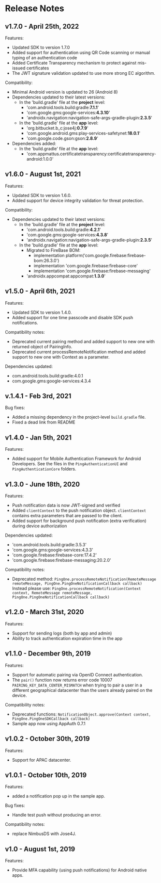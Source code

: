 # Release Notes

## v1.7.0 - April 25th, 2022
Features:

- Updated SDK to version 1.7.0
- Added support for authentication using QR Code scanning or manual typing of an authentication code
- Added Certificate Transparency mechanism to protect against mis-issued certificates
- The JWT signature validation updated to use more strong EC algorithm. 


Compatibility:
- Minimal Android version is updated to 26 (Android 8)
- Dependencies updated to their latest versions:
    * In the 'build.gradle' file at the **project** level:
        * 'com.android.tools.build:gradle:**7.1.1**'
        * 'com.google.gms:google-services:**4.3.10**'
        * 'androidx.navigation:navigation-safe-args-gradle-plugin:**2.3.5**'
    * In the 'build.gradle' file at the **app** level:
        * 'org.bitbucket.b_c:jose4j:**0.7.9**'
        * 'com.google.android.gms:play-services-safetynet:**18.0.1**'
        * 'com.google.code.gson:gson:**2.8.9**'  
- Dependencies added:    
    * In the 'build.gradle' file at the **app** level:
        * 'com.appmattus.certificatetransparency:certificatetransparency-android:1.0.0'
    

## v1.6.0 - August 1st, 2021
Features:

- Updated SDK to version 1.6.0.
- Added support for device integrity validation for threat protection.


Compatibility:
 - Dependencies updated to their latest versions:
      * In the 'build.gradle' file at the **project** level:
        * 'com.android.tools.build:gradle:**4.2.1**'
        * 'com.google.gms:google-services:**4.3.8**'
        * 'androidx.navigation:navigation-safe-args-gradle-plugin:**2.3.5**'
     * In the 'build.gradle' file at the **app** level:
        * Migrated to FireBase BOM:
          * implementation platform('com.google.firebase:firebase-bom:26.3.0')
          * implementation 'com.google.firebase:firebase-core'
          * implementation 'com.google.firebase:firebase-messaging'
         * 'androidx.appcompat:appcompat:**1.3.0**'
           

## v1.5.0 - April 6th, 2021
Features:
- Updated SDK to version 1.4.0.
- Added support for one time passcode and disable SDK push notifications.

Compatibility notes:
- Deprecated current pairing method and added support to new one with returned object of PairingInfo.
- Deprecated current processRemoteNotification method and added support to new one with Context as a parameter.

Dependencies updated:
- com.android.tools.build:gradle:4.0.1
- com.google.gms:google-services:4.3.4

## v.1.4.1 - Feb 3rd, 2021
Bug fixes:
 - Added a missing dependency in the project-level `build.gradle` file.
 - Fixed a dead link from README
 
 
## v1.4.0 - Jan 5th, 2021
Features:

- Added support for Mobile Authentication Framework for Android Developers. 
See the files in the `PingAuthenticationUI` and `PingAuthenticationCore` folders.


## v1.3.0 - June 18th, 2020
Features:

- Push notification data is now JWT-signed and verified
- Added `clientContext` to the push notification object. `clientContext` contains extra parameters that are passed to the client.
- Added support for background push notification (extra verification) during device authorization

Dependencies updated:

  * 'com.android.tools.build:gradle:3.5.3'
  * 'com.google.gms:google-services:4.3.3'
  * 'com.google.firebase:firebase-core:17.4.2'
  * 'com.google.firebase:firebase-messaging:20.2.0'


Compatibility notes:

- Deprecated method: `PingOne.processRemoteNotification(RemoteMessage remoteMessage, PingOne.PingOneNotificationCallback callback)`
  Instead please use:
 `PingOne.processRemoteNotification(Context context, RemoteMessage remoteMessage, PingOne.PingOneNotificationCallback callback)`


## v1.2.0 - March 31st, 2020
Features:

- Support for sending logs (both by app and admin)
- Ability to track authentication expiration time in the app

## v1.1.0 - December 9th, 2019
Features:

- Support for automatic pairing via OpenID Connect authentication.
- The `pair()` function now returns error code 10007 `PAIRING_KEY_DATA_CENTER_MISMATCH` when trying to pair a user in a different geographical datacenter than the users already paired on the device.

Compatibility notes:

- Deprecated functions: `NotificationObject.approve(Context context, PingOne.PingOneSDKCallback callback)`
- Sample app now using AppAuth 0.7.1

## v1.0.2 - October 30th, 2019
Features:
- Support for APAC datacenter.

## v1.0.1 - October 10th, 2019
Features:
- added a notification pop up in the sample app.

Bug fixes:
- Handle test push without producing an error.

Compatibility notes:
- replace NimbusDS with Jose4J.


## v1.0 - August 1st, 2019
Features:
- Provide MFA capability (using push notifications) for Android native apps.


